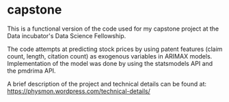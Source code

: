 # capstone

This is a functional version of the code used for my capstone project at the Data incubator's Data Science Fellowship. 

The code attempts at predicting stock prices by using patent features (claim count, length, citation count) as exogenous variables
in ARIMAX models. Implementation of the model was done by using the statsmodels API and the pmdrima API. 

A brief description of the project and technical details can be found at: https://physmon.wordpress.com/technical-details/
